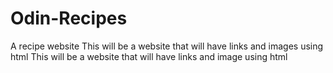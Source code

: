 # Odin-Recipes
A recipe website
This will be a website that will have links and images using html
This will be a website that will have links and image using html